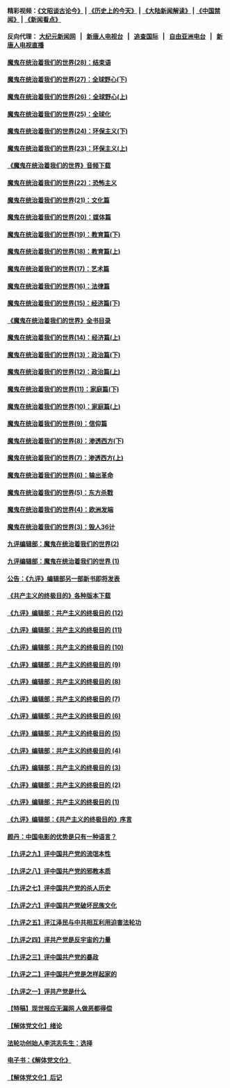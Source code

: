 #### 精彩视频：[《文昭谈古论今》](http://95.179.137.68/wenzhao) | [《历史上的今天》](http://95.179.137.68/today-in-history) | [《大陆新闻解读》](http://95.179.137.68/ntdtv-comedy) | [《中国禁闻》](http://95.179.137.68/ntdtv-news) | [《新闻看点》](http://95.179.137.68/news-insight) 

 #### 反向代理： [大纪元新闻网](http://95.179.137.68:10080/) &nbsp;&nbsp;|&nbsp;&nbsp; [新唐人电视台](http://95.179.137.68:8000/) &nbsp;&nbsp;|&nbsp;&nbsp; [追查国际](http://95.179.137.68:10010/) &nbsp;&nbsp;|&nbsp;&nbsp; [自由亚洲电台](http://95.179.137.68:9800/) &nbsp;&nbsp;|&nbsp;&nbsp; [新唐人电视直播](http://95.179.137.68/) 

#### [魔鬼在统治着我们的世界(28)：结束语](../pages/nsc422/n10936246.md?t=02171237) 

#### [魔鬼在统治着我们的世界(27)：全球野心(下)](../pages/nsc422/n10928319.md?t=02171237) 

#### [魔鬼在统治着我们的世界(26)：全球野心(上)](../pages/nsc422/n10900318.md?t=02171237) 

#### [魔鬼在统治着我们的世界(25)：全球化](../pages/nsc422/n10788205.md?t=02171237) 

#### [魔鬼在统治着我们的世界(24)：环保主义(下)](../pages/nsc422/n10695307.md?t=02171237) 

#### [魔鬼在统治着我们的世界(23)：环保主义(上)](../pages/nsc422/n10688613.md?t=02171237) 

#### [《魔鬼在统治着我们的世界》音频下载](../pages/nsc422/n10635553.md?t=02171237) 

#### [魔鬼在统治着我们的世界(22)：恐怖主义](../pages/nsc422/n10614727.md?t=02171237) 

#### [魔鬼在统治着我们的世界(21)：文化篇](../pages/nsc422/n10597706.md?t=02171237) 

#### [魔鬼在统治着我们的世界(20)：媒体篇](../pages/nsc422/n10586579.md?t=02171237) 

#### [魔鬼在统治着我们的世界(19)：教育篇(下)](../pages/nsc422/n10564808.md?t=02171237) 

#### [魔鬼在统治着我们的世界(18)：教育篇(上)](../pages/nsc422/n10526970.md?t=02171237) 

#### [魔鬼在统治着我们的世界(17)：艺术篇](../pages/nsc422/n10499093.md?t=02171237) 

#### [魔鬼在统治着我们的世界(16)：法律篇](../pages/nsc422/n10485969.md?t=02171237) 

#### [魔鬼在统治着我们的世界(15)：经济篇(下)](../pages/nsc422/n10469975.md?t=02171237) 

#### [《魔鬼在统治着我们的世界》全书目录](../pages/nsc422/n10464261.md?t=02171237) 

#### [魔鬼在统治着我们的世界(14)：经济篇(上)](../pages/nsc422/n10457370.md?t=02171237) 

#### [魔鬼在统治着我们的世界(13)：政治篇(下)](../pages/nsc422/n10448270.md?t=02171237) 

#### [魔鬼在统治着我们的世界(12)：政治篇(上)](../pages/nsc422/n10444576.md?t=02171237) 

#### [魔鬼在统治着我们的世界(11)：家庭篇(下)](../pages/nsc422/n10440961.md?t=02171237) 

#### [魔鬼在统治着我们的世界(10)：家庭篇(上)](../pages/nsc422/n10435448.md?t=02171237) 

#### [魔鬼在统治着我们的世界(9)：信仰篇](../pages/nsc422/n10432159.md?t=02171237) 

#### [魔鬼在统治着我们的世界(8)：渗透西方(下)](../pages/nsc422/n10429603.md?t=02171237) 

#### [魔鬼在统治着我们的世界(7)：渗透西方(上)](../pages/nsc422/n10426013.md?t=02171237) 

#### [魔鬼在统治着我们的世界(6)：输出革命](../pages/nsc422/n10421536.md?t=02171237) 

#### [魔鬼在统治着我们的世界(5)：东方杀戮](../pages/nsc422/n10417707.md?t=02171237) 

#### [魔鬼在统治着我们的世界(4)：欧洲发端](../pages/nsc422/n10414890.md?t=02171237) 

#### [魔鬼在统治着我们的世界(3)：毁人36计](../pages/nsc422/n10411583.md?t=02171237) 

#### [九评编辑部：魔鬼在统治着我们的世界(2)](../pages/nsc422/n10410036.md?t=02171237) 

#### [九评编辑部：魔鬼在统治着我们的世界 (1)](../pages/nsc422/n10406825.md?t=02171237) 

#### [公告：《九评》编辑部另一部新书即将发表](../pages/nsc422/n10405104.md?t=02171237) 

#### [《共产主义的终极目的》各种版本下载](../pages/nsc422/n10022138.md?t=02171237) 

#### [《九评》编辑部：共产主义的终极目的 (12)](../pages/nsc422/n9933272.md?t=02171237) 

#### [《九评》编辑部：共产主义的终极目的 (11)](../pages/nsc422/n9924973.md?t=02171237) 

#### [《九评》编辑部：共产主义的终极目的 (10)](../pages/nsc422/n9920883.md?t=02171237) 

#### [《九评》编辑部：共产主义的终极目的 (9)](../pages/nsc422/n9916363.md?t=02171237) 

#### [《九评》编辑部：共产主义的终极目的 (8)](../pages/nsc422/n9912488.md?t=02171237) 

#### [《九评》编辑部：共产主义的终极目的 (7)](../pages/nsc422/n9901176.md?t=02171237) 

#### [《九评》编辑部：共产主义的终极目的 (6)](../pages/nsc422/n9899359.md?t=02171237) 

#### [《九评》编辑部：共产主义的终极目的 (5)](../pages/nsc422/n9893174.md?t=02171237) 

#### [《九评》编辑部：共产主义的终极目的 (4)](../pages/nsc422/n9891246.md?t=02171237) 

#### [《九评》编辑部：共产主义的终极目的 (3)](../pages/nsc422/n9879879.md?t=02171237) 

#### [《九评》编辑部：共产主义的终极目的 (2)](../pages/nsc422/n9876205.md?t=02171237) 

#### [《九评》编辑部：共产主义的终极目的 (1)](../pages/nsc422/n9865857.md?t=02171237) 

#### [《九评》编辑部：《共产主义的终极目的》序言](../pages/nsc422/n9862666.md?t=02171237) 

#### [颜丹：中国电影的优势是只有一种语言？](../pages/nsc422/n9583062.md?t=02171237) 

#### [【九评之九】评中国共产党的流氓本性](../pages/nsc422/n737542.md?t=02171237) 

#### [【九评之八】评中国共产党的邪教本质](../pages/nsc422/n735942.md?t=02171237) 

#### [【九评之七】评中国共产党的杀人历史](../pages/nsc422/n733806.md?t=02171237) 

#### [【九评之六】评中国共产党破坏民族文化](../pages/nsc422/n731667.md?t=02171237) 

#### [【九评之五】评江泽民与中共相互利用迫害法轮功](../pages/nsc422/n730058.md?t=02171237) 

#### [【九评之四】评共产党是反宇宙的力量](../pages/nsc422/n727814.md?t=02171237) 

#### [【九评之三】评中国共产党的暴政](../pages/nsc422/n725597.md?t=02171237) 

#### [【九评之二】评中国共产党是怎样起家的](../pages/nsc422/n723946.md?t=02171237) 

#### [【九评之一】评共产党是什么](../pages/nsc422/n722529.md?t=02171237) 

#### [【特稿】现世报应无漏网 人做恶都得偿](../pages/nsc422/n4215167.md?t=02171237) 

#### [【解体党文化】绪论](../pages/nsc422/n1449356.md?t=02171237) 

#### [法轮功创始人李洪志先生：选择](../pages/nsc422/n3580738.md?t=02171237) 

#### [电子书：《解体党文化》](../pages/nsc422/n1573484.md?t=02171237) 

#### [【解体党文化】后记](../pages/nsc422/n1531999.md?t=02171237) 

